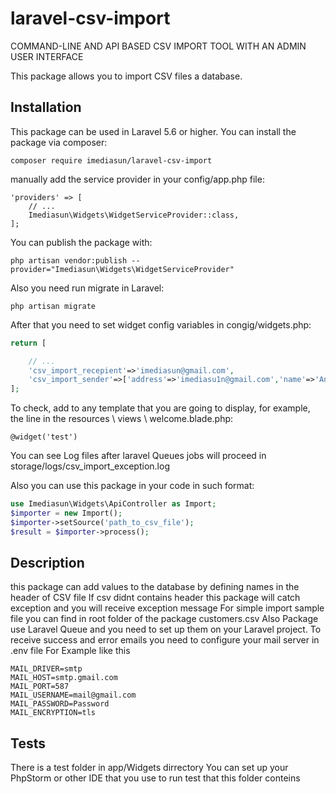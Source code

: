 # laravel-csv-import
COMMAND-LINE AND API BASED CSV IMPORT TOOL WITH AN ADMIN USER INTERFACE

This package allows you to import CSV files a database.
## Installation
This package can be used in Laravel 5.6 or higher. 
You can install the package via composer:

```
composer require imediasun/laravel-csv-import
```
manually add the service provider in your config/app.php file:

```
'providers' => [
    // ...
    Imediasun\Widgets\WidgetServiceProvider::class,
];
```
You can publish the package with:

```
php artisan vendor:publish --provider="Imediasun\Widgets\WidgetServiceProvider" 
```
Also you need run migrate in Laravel:

```
php artisan migrate
```
After that you need to set widget config variables in congig/widgets.php:

```php
return [

    // ...
    'csv_import_recepient'=>'imediasun@gmail.com',
    'csv_import_sender'=>['address'=>'imediasu1n@gmail.com','name'=>'Andrey'],
];
```

To check, add to any template that you are going to display, for example, the line in the resources \ views \ welcome.blade.php:

```
@widget('test')
```
You can see Log files after laravel Queues jobs will proceed in storage/logs/csv_import_exception.log

Also you can use this package in your code in such format:

```php
use Imediasun\Widgets\ApiController as Import;
$importer = new Import();
$importer->setSource('path_to_csv_file');
$result = $importer->process();
```

## Description
this package can add values to the database by defining names in the header of CSV file
If csv didnt contains header this package will catch exception and you will receive exception message
For simple import sample file you can find in root folder of the package customers.csv
Also Package use Laravel Queue and you need to set up them on your Laravel project.
To receive success and error emails you need to configure your mail server in .env file
For Example like this

```
MAIL_DRIVER=smtp
MAIL_HOST=smtp.gmail.com
MAIL_PORT=587
MAIL_USERNAME=mail@gmail.com
MAIL_PASSWORD=Password
MAIL_ENCRYPTION=tls
```

## Tests
There is a test folder in app/Widgets dirrectory You can set up your PhpStorm or other IDE that you use to run test that this folder conteins


